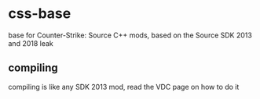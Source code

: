 # css-base
base for Counter-Strike: Source C++ mods, based on the Source SDK 2013 and 2018 leak<br>
## compiling
compiling is like any SDK 2013 mod, read the VDC page on how to do it
